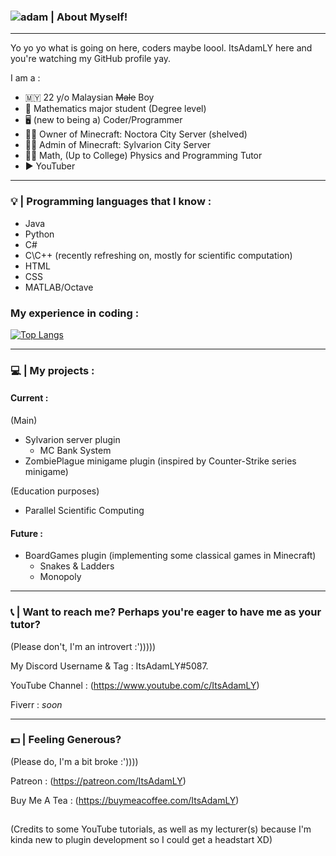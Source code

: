 ### ![adam](https://user-images.githubusercontent.com/84637112/153733153-d83ffa31-ea14-419c-9762-2d1b74228106.jpg)  	| About Myself! 

---------------------------------------------------------------------------------

<!--
**ItsAdamLY/ItsAdamLY** is a ✨ _special_ ✨ repository because its `README.md` (this file) appears on your GitHub profile.

Here are some ideas to get you started:

- 🔭 I’m currently working on ...
- 🌱 I’m currently learning ...
- 👯 I’m looking to collaborate on ...
- 🤔 I’m looking for help with ...
- 💬 Ask me about ...
- 📫 How to reach me: ...
- 😄 Pronouns: ...
- ⚡ Fun fact: ...
-->

Yo yo yo what is going on here, coders maybe loool. ItsAdamLY here and you're watching my GitHub profile yay.

I am a :
- 🇲🇾 22 y/o Malaysian ~~Male~~ Boy
- 🧮 Mathematics major student (Degree level)
- 🖥 (new to being a) Coder/Programmer
- 👨‍💼 Owner of Minecraft: Noctora City Server (shelved)
- 👨‍💼 Admin of Minecraft: Sylvarion City Server
- 👨‍🏫 Math, (Up to College) Physics and Programming Tutor
- ▶ YouTuber

--------------------------------------------------------------------------------

### 💡 | Programming languages that I know :

- Java
- Python
- C#
- C\C++ (recently refreshing on, mostly for scientific computation)
- HTML
- CSS
- MATLAB/Octave

### My experience in coding :

[![Top Langs](https://github-readme-stats.vercel.app/api/top-langs/?username=ItsAdamLY)](https://github.com/anuraghazra/github-readme-stats)

--------------------------------------------------------------------------------

### 💻 | My projects :

#### Current :

(Main)
- Sylvarion server plugin
  - MC Bank System
- ZombiePlague minigame plugin (inspired by Counter-Strike series minigame)

(Education purposes)
- Parallel Scientific Computing

#### Future :

- BoardGames plugin (implementing some classical games in Minecraft)
  - Snakes & Ladders
  - Monopoly

--------------------------------------------------------------------------------

### 📞 | Want to reach me? Perhaps you're eager to have me as your tutor? 
(Please don't, I'm an introvert :')))))

My Discord Username & Tag : ItsAdamLY#5087.

YouTube Channel : (https://www.youtube.com/c/ItsAdamLY)

Fiverr : _soon_

--------------------------------------------------------------------------------

### 💵 | Feeling Generous? 
(Please do, I'm a bit broke :'))))


Patreon : (https://patreon.com/ItsAdamLY)

Buy Me A Tea : (https://buymeacoffee.com/ItsAdamLY)


##

(Credits to some YouTube tutorials, as well as my lecturer(s) because I'm kinda new to plugin development so I could get a headstart XD)
